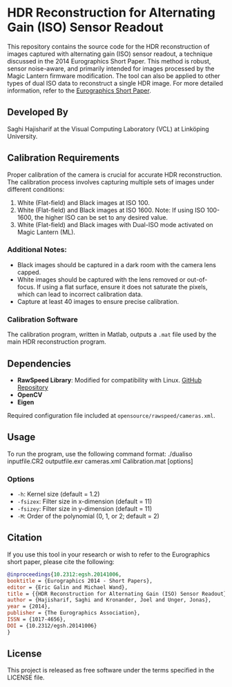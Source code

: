 # HDR Reconstruction for Alternating Gain (ISO) Sensor Readout

This repository contains the source code for the HDR reconstruction of images captured with alternating gain (ISO) sensor readout, a technique discussed in the 2014 Eurographics Short Paper. This method is robust, sensor noise-aware, and primarily intended for images processed by the Magic Lantern firmware modification. The tool can also be applied to other types of dual ISO data to reconstruct a single HDR image. For more detailed information, refer to the [Eurographics Short Paper](https://diglib.eg.org/xmlui/handle/10.2312/egsh.20141006.025-028).

## Developed By
Saghi Hajisharif at the Visual Computing Laboratory (VCL) at Linköping University.

## Calibration Requirements
Proper calibration of the camera is crucial for accurate HDR reconstruction. The calibration process involves capturing multiple sets of images under different conditions:

1. White (Flat-field) and Black images at ISO 100.
2. White (Flat-field) and Black images at ISO 1600. Note: If using ISO 100-1600, the higher ISO can be set to any desired value.
3. White (Flat-field) and Black images with Dual-ISO mode activated on Magic Lantern (ML).

### Additional Notes:
- Black images should be captured in a dark room with the camera lens capped.
- White images should be captured with the lens removed or out-of-focus. If using a flat surface, ensure it does not saturate the pixels, which can lead to incorrect calibration data.
- Capture at least 40 images to ensure precise calibration.

### Calibration Software
The calibration program, written in Matlab, outputs a `.mat` file used by the main HDR reconstruction program.

## Dependencies
- **RawSpeed Library**: Modified for compatibility with Linux. [GitHub Repository](https://github.com/klauspost/rawspeed)
- **OpenCV**
- **Eigen**

Required configuration file included at `opensource/rawspeed/cameras.xml`.

## Usage
To run the program, use the following command format:
./dualiso inputfile.CR2 outputfile.exr cameras.xml Calibration.mat [options]


### Options
- `-h`: Kernel size (default = 1.2)
- `-fsizex`: Filter size in x-dimension (default = 11)
- `-fsizey`: Filter size in y-dimension (default = 11)
- `-M`: Order of the polynomial (0, 1, or 2; default = 2)

## Citation
If you use this tool in your research or wish to refer to the Eurographics short paper, please cite the following:

```bibtex
@inproceedings{10.2312:egsh.20141006,
booktitle = {Eurographics 2014 - Short Papers},
editor = {Eric Galin and Michael Wand},
title = {{HDR Reconstruction for Alternating Gain (ISO) Sensor Readout}},
author = {Hajisharif, Saghi and Kronander, Joel and Unger, Jonas},
year = {2014},
publisher = {The Eurographics Association},
ISSN = {1017-4656},
DOI = {10.2312/egsh.20141006}
}
```


## License
This project is released as free software under the terms specified in the LICENSE file.
